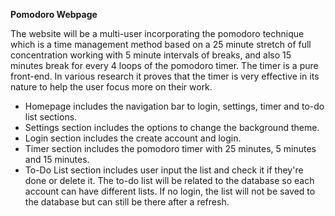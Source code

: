 **Pomodoro Webpage**

The website will be a multi-user incorporating the pomodoro technique which is a time management method based on a 25 minute stretch of full concentration working with 5 minute intervals of breaks, 
and also 15 minutes break for every 4 loops of the pomodoro timer. The timer is a pure front-end. 
In various research it proves that the timer is very effective in its nature to help the user focus more on their work.

- Homepage includes the navigation bar to login, settings, timer and to-do list sections.
- Settings section includes the options to change the background theme.
- Login section includes the create account and login.
- Timer section includes the pomodoro timer with 25 minutes, 5 minutes and 15 minutes.
- To-Do List section includes user input the list and check it if they're done or delete it. 
The to-do list will be related to the database so each account can have different lists.
If no login, the list will not be saved to the database but can still be there after a refresh.
